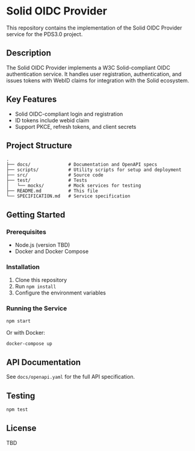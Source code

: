 # Solid OIDC Provider

This repository contains the implementation of the Solid OIDC Provider service for the PDS3.0 project.

## Description

The Solid OIDC Provider implements a W3C Solid-compliant OIDC authentication service. It handles user registration, authentication, and issues tokens with WebID claims for integration with the Solid ecosystem.

## Key Features

- Solid OIDC-compliant login and registration
- ID tokens include webid claim
- Support PKCE, refresh tokens, and client secrets

## Project Structure

```
.
├── docs/              # Documentation and OpenAPI specs
├── scripts/           # Utility scripts for setup and deployment
├── src/               # Source code
├── test/              # Tests
│   └── mocks/         # Mock services for testing
├── README.md          # This file
└── SPECIFICATION.md   # Service specification
```

## Getting Started

### Prerequisites

- Node.js (version TBD)
- Docker and Docker Compose

### Installation

1. Clone this repository
2. Run `npm install`
3. Configure the environment variables

### Running the Service

```bash
npm start
```

Or with Docker:

```bash
docker-compose up
```

## API Documentation

See `docs/openapi.yaml` for the full API specification.

## Testing

```bash
npm test
```

## License

TBD
